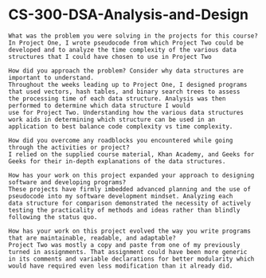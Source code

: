 # CS-300-DSA-Analysis-and-Design

    What was the problem you were solving in the projects for this course?
    In Project One, I wrote pseudocode from which Project Two could be developed and to analyze the time complexity of the various data
    structures that I could have chosen to use in Project Two
    
    How did you approach the problem? Consider why data structures are important to understand.
    Throughout the weeks leading up to Project One, I designed programs that used vectors, hash tables, and binary search trees to assess
    the processing time of each data structure. Analysis was then performed to determine which data structure I would
    use for Project Two. Understanding how the various data structures work aids in determining which structure can be used in an 
    application to best balance code complexity vs time complexity.
    
    How did you overcome any roadblocks you encountered while going through the activities or project?
    I relied on the supplied course material, Khan Academy, and Geeks for Geeks for their in-depth explanations of the data structures.

    How has your work on this project expanded your approach to designing software and developing programs?
    These projects have firmly imbedded advanced planning and the use of pseudocode into my software development mindset. Analyzing each 
    data structure for comparison demonstrated the necessity of actively testing the practicality of methods and ideas rather than blindly 
    following the status quo.
    
    How has your work on this project evolved the way you write programs that are maintainable, readable, and adaptable?
    Project Two was mostly a copy and paste from one of my previously turned in assignments. That assignment could have been more generic
    in its comments and variable declarations for better modularity which would have required even less modification than it already did.
